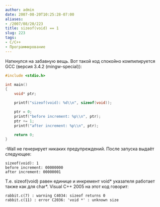 ```yaml
---
author: admin
date: 2007-08-20T10:25:28-07:00
aliases:
- /2007/08/20/223
title: sizeof(void) == 1
slug: 223
tags:
- C/C++
- Программирование
---
```


Наткнулся на забавную вещь. Вот такой код спокойно компилируется GCC (версия 3.4.2 (mingw-special)):

```cpp
#include <stdio.h>

int main()
{
    void* ptr;

    printf("sizeof(void): %d\\n", sizeof(void));

    ptr = 0;
    printf("before increment: %p\\n", ptr);
    ptr += 1;
    printf("after increment: %p\\n", ptr);

    return 0;
}
```

<!--more-->

-Wall не генерирует никаких предупреждений. После запуска выдаёт следующее:

```no-highlight
sizeof(void): 1
before increment: 00000000
after increment: 00000001
```

Т.е. sizeof(void) равен единице и инкремент void* указателя работает также как для char*. Visual C++ 2005 на этот код говорит:

```no-highlight
rabbit.c(7) : warning C4034: sizeof returns 0
rabbit.c(11) : error C2036: 'void *' : unknown size
```
